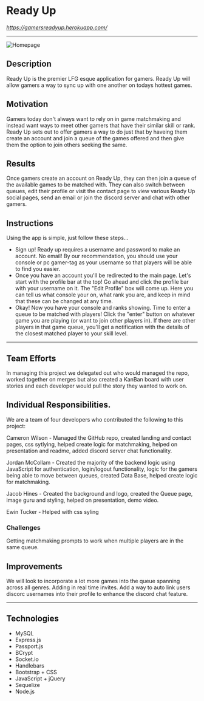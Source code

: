 # Ready Up

*https://gamersreadyup.herokuapp.com/*

---

![Homepage](public/images/screenshots/homepage.PNG)

## Description
Ready Up is the premier LFG esque application for gamers. Ready Up will allow gamers a way to sync up with one another on todays hottest games. 

## Motivation
Gamers today don't always want to rely on in game matchmaking and instead want ways to meet other gamers that have their similar skill or rank. Ready Up sets out to offer gamers a way to do just that by haveing them create an account and join a queue of the games offered and then give them the option to join others seeking the same. 

## Results
Once gamers create an account on Ready Up, they can then join a queue of the available games to be matched with. They can also switch between queues, edit their profile or visit the contact page to view various Ready Up social pages, send an email or join the discord server and chat with other gamers.

## Instructions
Using the app is simple, just follow these steps... 
* Sign up! Ready up requires a username and password to make an account. No email! By our recommendation, you should use your console or pc gamer-tag as your username so that players will be able to find you easier.
* Once you have an account you'll be redirected to the main page. Let's start with the profile bar at the top! Go ahead and click the profile bar with your username on it. The "Edit Profile" box will come up. Here you can tell us what console your on, what rank you are, and keep in mind that these can be changed at any time.
* Okay! Now you have your console and ranks showing. Time to enter a queue to be matched with players! Click the "enter" button on whatever game you are playing (or want to join other players in). If there are other players in that game queue, you'll get a notification with the details of the closest matched player to your skill level.


---

## Team Efforts
In managing this project we delegated out who would managed the repo, worked together on merges but also created a KanBan board with user stories and each developer would pull the story they wanted to work on.

## Individual Responsibilities.
We are a team of four developers who contributed the following to this project:

Cameron Wilson - Managed the GitHub repo, created landing and contact pages, css sytlying, helped create logic for matchmaking, helped on presentation and readme, added discord server chat functionality.

Jordan McCollam - Created the majority of the backend logic using JavaScript for authentication, login/logout functionality, logic for the gamers being able to move between queues, created Data Base, helped create logic for matchmaking.

Jacob Hines - Created the background and logo, created the Queue page, image guru and styling, helped on presentation, demo video.

Ewin Tucker - Helped with css syling 

### Challenges
Getting matchmaking prompts to work when multiple players are in the same queue.

## Improvements
We will look to incorporate a lot more games into the queue spanning across all genres. 
Adding in real time invites.
Add a way to auto link users discorc usernames into their profile to enhance the discord chat feature.

---

## Technologies
- MySQL
- Express.js
- Passport.js
- BCrypt
- Socket.io
- Handlebars
- Bootstrap + CSS
- JavaScript + jQuery
- Sequelize
- Node.js
